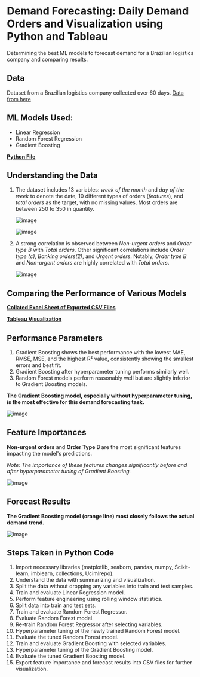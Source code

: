 # Demand Forecasting: Daily Demand Orders and Visualization using Python and Tableau

Determining the best ML models to forecast demand for a Brazilian logistics company and comparing results.

## Data
Dataset from a Brazilian logistics company collected over 60 days. [Data from here](https://archive.ics.uci.edu/dataset/409/daily+demand+forecasting+orders)

## ML Models Used:
- Linear Regression
- Random Forest Regression
- Gradient Boosting

**[Python File](https://github.com/Soundaryamerak/Demand-planning-python-tableau-Logistics/blob/main/Demand%20Forecasting.ipynb)**

## Understanding the Data

1. The dataset includes 13 variables: *week of the month* and *day of the week* to denote the date, 10 different types of orders (*features*), and *total orders* as the target, with no missing values. Most orders are between 250 to 350 in quantity.

   ![image](https://github.com/Soundaryamerak/Demand-planning-python-tableau-Logistics/assets/170541567/b39d99e5-ae16-42d5-b154-ca214f3fbdd5)
   
   ![image](https://github.com/Soundaryamerak/Demand-planning-python-tableau-Logistics/assets/170541567/2d367f07-791c-4071-ac6e-420ccb8dab56)

2. A strong correlation is observed between *Non-urgent orders* and *Order type B* with *Total orders*. Other significant correlations include *Order type (c)*, *Banking orders(2)*, and *Urgent orders*. Notably, *Order type B* and *Non-urgent orders* are highly correlated with *Total orders*.

   ![image](https://github.com/Soundaryamerak/Demand-planning-python-tableau-Logistics/assets/170541567/1f3d85d4-9a8b-4cc7-b4b4-60b4fb91699e)

## Comparing the Performance of Various Models 

**[Collated Excel Sheet of Exported CSV Files](https://github.com/Soundaryamerak/Demand-planning-python-tableau-Logistics/blob/main/Exported%20-Collated.xlsx)**

**[Tableau Visualization](https://github.com/Soundaryamerak/Demand-planning-python-tableau-Logistics/blob/main/Demand%20Forecasting.twb)**

## Performance Parameters

1. Gradient Boosting shows the best performance with the lowest MAE, RMSE, MSE, and the highest R² value, consistently showing the smallest errors and best fit.
2. Gradient Boosting after hyperparameter tuning performs similarly well.
3. Random Forest models perform reasonably well but are slightly inferior to Gradient Boosting models.

**The Gradient Boosting model, especially without hyperparameter tuning, is the most effective for this demand forecasting task.**

![image](https://github.com/Soundaryamerak/Demand-planning-python-tableau-Logistics/assets/170541567/b4c6de96-7a50-4c5e-a1b0-199e1ed0844a)

## Feature Importances

**Non-urgent orders** and **Order Type B** are the most significant features impacting the model's predictions.

_Note: The importance of these features changes significantly before and after hyperparameter tuning of Gradient Boosting._

![image](https://github.com/Soundaryamerak/Demand-planning-python-tableau-Logistics/assets/170541567/5715759c-cb88-424b-ab2e-72334b7170f8)

## Forecast Results

**The Gradient Boosting model (orange line) most closely follows the actual demand trend.**

![image](https://github.com/Soundaryamerak/Demand-planning-python-tableau-Logistics/assets/170541567/b1906170-3be0-442b-b166-d6f0ce0ea19e)

## Steps Taken in Python Code

1. Import necessary libraries (matplotlib, seaborn, pandas, numpy, Scikit-learn, imblearn, collections, Ucimlrepo).
2. Understand the data with summarizing and visualization.
3. Split the data without dropping any variables into train and test samples.
4. Train and evaluate Linear Regression model.
5. Perform feature engineering using rolling window statistics.
6. Split data into train and test sets.
7. Train and evaluate Random Forest Regressor.
8. Evaluate Random Forest model.
9. Re-train Random Forest Regressor after selecting variables.
10. Hyperparameter tuning of the newly trained Random Forest model.
11. Evaluate the tuned Random Forest model.
12. Train and evaluate Gradient Boosting with selected variables.
13. Hyperparameter tuning of the Gradient Boosting model.
14. Evaluate the tuned Gradient Boosting model.
15. Export feature importance and forecast results into CSV files for further visualization.
